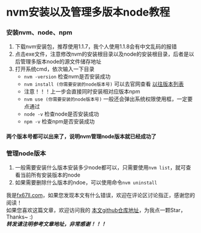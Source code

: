 # nvm安装以及管理多版本node教程

### 安装nvm、node、npm
1. 下载nvm安装包，推荐使用1.1.7，我个人使用1.1.8会有中文乱码的报错   
2. 点击exe文件，注意修改nvm的安装根目录以及node的安装根目录，后者是以后管理多版本node的源文件储存地址  
3. 打开系统cmd，依次输入一下目录
	+ `nvm -version` 检查nvm是否安装成功  
	+ `nvm install (你需要安装的node版本号)` 可以去官网查看 [以往版本列表](https://nodejs.org/zh-cn/download/releases/)  
	+ 注意！！！上一步会直接同时安装相对应版本npm  
	+ `nvm use (你需要安装的node版本号)` 一般还会弹出系统权限使用框，一定要点通过  
	+ `node -v` 检查node是否安装成功  
	+ `npm -v` 检查npm是否安装成功  

#### 两个版本号都可以出来了，说明nvm管理node版本就已经成功了  

### 管理node版本
1. 一般需要安装什么版本安装多少node都可以，只需要使用`nvm list`，就可查看当前所有安装版本的node  
2. 如果需要删除什么版本的ndoe，可以使用命令`nvm uninstall`  

我是[fx67ll.com](https://fx67ll.com)，如果您发现本文有什么错误，欢迎在评论区讨论指正，感谢您的阅读！  
如果您喜欢这篇文章，欢迎访问我的 [本文github仓库地址](https://github.com/fx67ll/fx67llNode/blob/main/node-blog/install-nvm.md)，为我点一颗Star，Thanks~ :)  
***转发请注明参考文章地址，非常感谢！！！***
